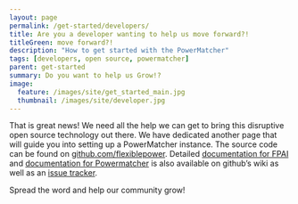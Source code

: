 ```yaml
---
layout: page
permalink: /get-started/developers/
title: Are you a developer wanting to help us move forward?!
titleGreen: move forward?!
description: "How to get started with the PowerMatcher"
tags: [developers, open source, powermatcher]
parent: get-started
summary: Do you want to help us Grow!?
image:
  feature: /images/site/get_started_main.jpg
  thumbnail: /images/site/developer.jpg
---
```


That is great news! We need all the help we can get to bring this disruptive open source technology out there. We have dedicated another page that will guide you into setting up a PowerMatcher instance. The source code can be found on [github.com/flexiblepower](github.com/flexiblepower). Detailed [documentation for FPAI](https://github.com/flexiblepower/fpai-core/wiki) and [documentation for Powermatcher](http://fpai-ci.sensorlab.tno.nl/builds/powermatcher-documentation/master/)  is also available on github’s wiki as well as an [issue tracker](https://github.com/flexiblepower/powermatcher/issues).

Spread the word and help our community grow!
